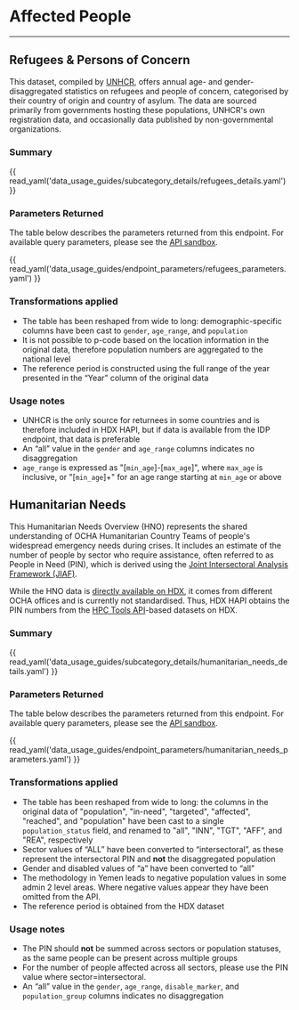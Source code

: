 # Affected People

---

## Refugees & Persons of Concern <a id=”refugees”></a>

This dataset, compiled by [UNHCR](https://www.unhcr.org/), offers annual
age- and gender-disaggregated statistics on refugees and people of concern,
categorised by their country of origin and country of asylum. The data are
sourced primarily from governments hosting these populations, UNHCR's own
registration data, and occasionally data published by non-governmental
organizations.

### Summary

{{ read_yaml('data_usage_guides/subcategory_details/refugees_details.yaml') }}

### Parameters Returned

The table below describes the parameters returned from this endpoint.
For available query parameters, please see the
[API sandbox](https://hapi.humdata.org/docs#/Affected%20people/get_refugees_api_v1_affected_people_refugees_get).

{{ read_yaml('data_usage_guides/endpoint_parameters/refugees_parameters.yaml') }}

### Transformations applied

* The table has been reshaped from wide to long: demographic-specific columns
  have been cast to `gender`, `age_range`, and `population`
* It is not possible to p-code based on the location information in the
  original data, therefore population numbers are aggregated to the national
  level
* The reference period is constructed using the full range of the year
  presented in the “Year” column of the original data

### Usage notes

* UNHCR is the only source for returnees in some countries and is therefore
  included in HDX HAPI, but if data is available from the IDP endpoint, that
  data is preferable
* An “all” value in the `gender` and `age_range` columns indicates no
  disaggregation
* `age_range` is expressed as "[`min_age`]-[`max_age`]", where `max_age` is
  inclusive, or "[`min_age`]+" for an age range starting at `min_age` or above

## Humanitarian Needs <a id=”humanitarian-needs”></a>

This Humanitarian Needs Overview (HNO) represents the shared understanding of
OCHA Humanitarian Country Teams of people's widespread emergency needs during
crises. It includes an estimate of the number of people by sector who require
assistance, often referred to as People in Need (PIN), which is derived using
the [Joint Intersectoral Analysis Framework (JIAF)](https://www.jiaf.info/).

While the HNO data is
[directly available on HDX](https://data.humdata.org/dataset/?dataseries_name=Humanitarian+Needs+Overview),
it comes from different OCHA offices and is currently not standardised. Thus,
HDX HAPI obtains the PIN numbers from the
[HPC Tools API](https://api.hpc.tools/docs/v1/)-based datasets on HDX.

### Summary

{{ read_yaml('data_usage_guides/subcategory_details/humanitarian_needs_details.yaml') }}

### Parameters Returned

The table below describes the parameters returned from this endpoint.
For available query parameters, please see the
[API sandbox](https://hapi.humdata.org/docs#/Affected%20people/get_humanitarian_needs_api_v1_affected_people_humanitarian_needs_get).

{{ read_yaml('data_usage_guides/endpoint_parameters/humanitarian_needs_parameters.yaml') }}

### Transformations applied

* The table has been reshaped from wide to long: the columns in the original
  data of "population", "in-need", "targeted", "affected", "reached",
  and "population" have been cast to a single
  `population_status` field, and renamed to
  "all", "INN", "TGT", "AFF", and "REA", respectively
* Sector values of “ALL” have been converted to “intersectoral”, as these
  represent the intersectoral PIN and **not** the disaggregated population
* Gender and disabled values of “a” have been converted to “all”
* The methodology in Yemen leads to negative population values in some admin 2
  level areas. Where negative values appear they have been omitted from the API.
* The reference period is obtained from the HDX dataset

### Usage notes

* The PIN should **not** be summed across sectors or population statuses,
  as the same people can be present across multiple groups
* For the number of people affected across all
  sectors, please use the PIN value where sector=intersectoral.
* An “all” value in the `gender`, `age_range`, `disable_marker`, and
 `population_group` columns indicates no disaggregation
